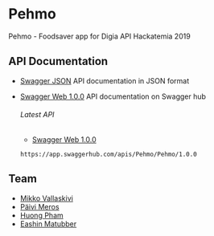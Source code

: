 # Pehmo

Pehmo - Foodsaver app for Digia API Hackatemia 2019

## API Documentation

- [Swagger JSON](../master/API-documentation/swagger.json)
  API documentation in JSON format

- [Swagger Web 1.0.0](https://app.swaggerhub.com/apis-docs/Pehmo/Pehmo/1.0.0#/)
  API documentation on Swagger hub
  
  ###### Latest API
  - [Swagger Web 1.0.0](https://app.swaggerhub.com/apis/Pehmo/Pehmo/1.0.0)
  ```
  https://app.swaggerhub.com/apis/Pehmo/Pehmo/1.0.0
  ```
  

## Team

- [Mikko Vallaskivi](https://github.com/mikkovalla)
- [Päivi Meros]()
- [Huong Pham](https://github.com/sallykyki)
- [Eashin Matubber](https://github.com/eeashin)
